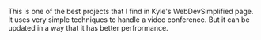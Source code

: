 This is one of the best projects that I find in Kyle's WebDevSimplified page.
It uses very simple techniques to handle a video conference.
But it can be updated in a way that it has better perfrormance.
